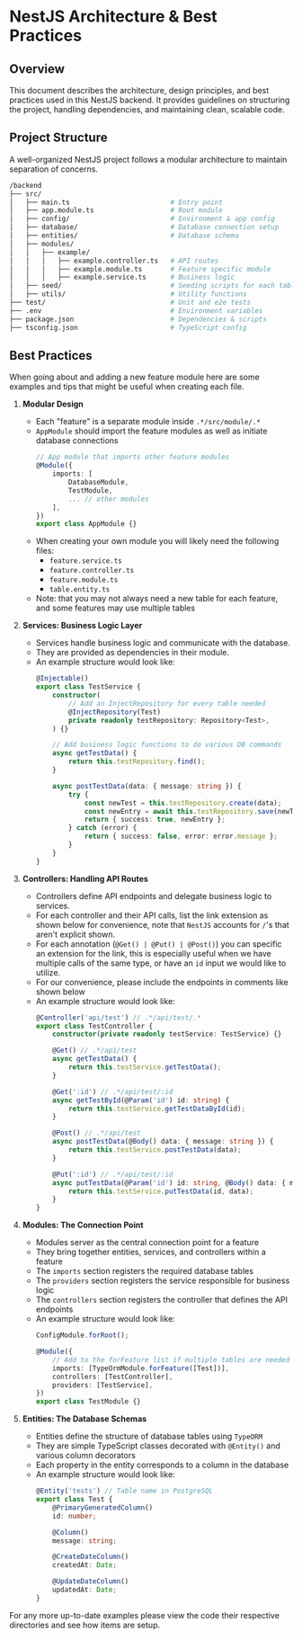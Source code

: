 # NestJS Architecture & Best Practices

## Overview

This document describes the architecture, design principles, and best practices used in this NestJS backend. 
It provides guidelines on structuring the project, handling dependencies, and maintaining clean, scalable code.

## Project Structure

A well-organized NestJS project follows a modular architecture to maintain separation of concerns.

```bash
/backend
├── src/
│   ├── main.ts                         # Entry point
│   ├── app.module.ts                   # Root module
│   ├── config/                         # Environment & app config
│   ├── database/                       # Database connection setup
│   ├── entities/                       # Database schema
│   ├── modules/
│   │   ├── example/
│   │   │   ├── example.controller.ts   # API routes
│   │   │   ├── example.module.ts       # Feature specific module
│   │   │   ├── example.service.ts      # Business logic
│   ├── seed/                           # Seeding scripts for each table
│   ├── utils/                          # Utility functions
├── test/                               # Unit and e2e tests
├── .env                                # Environment variables
├── package.json                        # Dependencies & scripts
├── tsconfig.json                       # TypeScript config
```

## Best Practices

When going about and adding a new feature module here are some examples and tips that might be useful when creating each file.

1. **Modular Design**
    - Each "feature" is a separate module inside `.*/src/module/.*`
    - `AppModule` should import the feature modules as well as initiate database connections
        ```ts
        // App module that imports other feature modules
        @Module({
            imports: [
                DatabaseModule, 
                TestModule,
                ... // other modules
            ],
        })
        export class AppModule {}
        ```
    - When creating your own module you will likely need the following files:
        - `feature.service.ts`
        - `feature.controller.ts`
        - `feature.module.ts`
        - `table.entity.ts`
    - Note: that you may not always need a new table for each feature, and some features may use multiple tables
    
2. **Services: Business Logic Layer**
    - Services handle business logic and communicate with the database.
    - They are provided as dependencies in their module.
    - An example structure would look like:
        ```ts
        @Injectable()
        export class TestService {
            constructor(
                // Add an InjectRepository for every table needed
                @InjectRepository(Test) 
                private readonly testRepository: Repository<Test>,
            ) {}

            // Add business logic functions to do various DB commands
            async getTestData() {
                return this.testRepository.find();
            }

            async postTestData(data: { message: string }) {
                try {
                    const newTest = this.testRepository.create(data);
                    const newEntry = await this.testRepository.save(newTest);
                    return { success: true, newEntry };
                } catch (error) {
                    return { success: false, error: error.message };
                }
            }
        }
        ```

3. **Controllers: Handling API Routes**
    - Controllers define API endpoints and delegate business logic to services.
    - For each controller and their API calls, list the link extension as shown below for convenience, note that `NestJS` accounts for `/`'s that aren't explicit shown. 
    - For each annotation (`@Get() | @Put() | @Post()`) you can specific an extension for the link, this is especially useful when we have multiple calls of the same type, or have an `id` input we would like to utilize.
    - For our convenience, please include the endpoints in comments like shown below  
    - An example structure would look like:
        ```ts
        @Controller('api/test') // .*/api/test/.*
        export class TestController {
            constructor(private readonly testService: TestService) {}

            @Get() // .*/api/test
            async getTestData() {
                return this.testService.getTestData();
            }

            @Get(':id') // .*/api/test/:id
            async getTestById(@Param('id') id: string) {
                return this.testService.getTestDataById(id);
            }

            @Post() // .*/api/test
            async postTestData(@Body() data: { message: string }) {
                return this.testService.postTestData(data);
            }

            @Put(':id') // .*/api/test/:id
            async putTestData(@Param('id') id: string, @Body() data: { message: string }) {
                return this.testService.putTestData(id, data);
            }
        }
        ```

4. **Modules: The Connection Point**
    - Modules server as the central connection point for a feature
    - They bring together entities, services, and controllers within a feature
    - The `imports` section registers the required database tables
    - The `providers` section registers the service responsible for business logic
    - The `controllers` section registers the controller that defines the API endpoints
    - An example structure would look like:
        ```ts
        ConfigModule.forRoot();

        @Module({
            // Add to the forFeature list if multiple tables are needed
            imports: [TypeOrmModule.forFeature([Test])],
            controllers: [TestController],
            providers: [TestService],
        })
        export class TestModule {}
        ```

5. **Entities: The Database Schemas**
    - Entities define the structure of database tables using `TypeORM`
    - They are simple TypeScript classes decorated with `@Entity()` and various column decorators
    - Each property in the entity corresponds to a column in the database
    - An example structure would look like:
        ```ts
        @Entity('tests') // Table name in PostgreSQL
        export class Test {
            @PrimaryGeneratedColumn()
            id: number;

            @Column()
            message: string;

            @CreateDateColumn()
            createdAt: Date;

            @UpdateDateColumn()
            updatedAt: Date;
        }
        ```

For any more up-to-date examples please view the code their respective directories and see how items are setup. 
